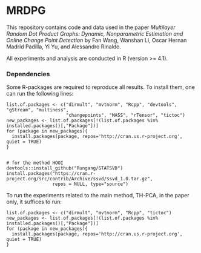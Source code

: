 # MRDPG
This repository contains code and data used in the paper *Multilayer Random Dot Product Graphs: Dynamic, Nonparametric Estimation and Online Change Point Detection* by Fan Wang, Wanshan Li, Oscar Hernan Madrid Padilla, Yi Yu, and Alessandro Rinaldo.

All experiments and analysis are conducted in R (version >= 4.1).

### Dependencies
Some R-packages are required to reproduce all results. To install them, one can run the following lines:

```
list.of.packages <- c("dirmult", "mvtnorm", "Rcpp", "devtools", "gStream", "multiness",
                      "changepoints", "MASS", "rTensor", "tictoc")
new_packages <- list.of.packages[!(list.of.packages %in% installed.packages()[,"Package"])]
for (package in new_packages){
  install.packages(package, repos='http://cran.us.r-project.org', quiet = TRUE)
}


# for the method HOOI
devtools::install_github("Rungang/STATSVD")
install.packages("https://cran.r-project.org/src/contrib/Archive/ssvd/ssvd_1.0.tar.gz", 
                 repos = NULL, type="source")

```

To run the experiments related to the main method, TH-PCA, in the paper only, it suffices to run:
```
list.of.packages <- c("dirmult", "mvtnorm", "Rcpp", "tictoc")
new_packages <- list.of.packages[!(list.of.packages %in% installed.packages()[,"Package"])]
for (package in new_packages){
  install.packages(package, repos='http://cran.us.r-project.org', quiet = TRUE)
}
```
